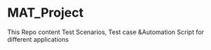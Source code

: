 # MAT_Project
This Repo content Test Scenarios, Test case &amp;Automation Script for  different applications 
